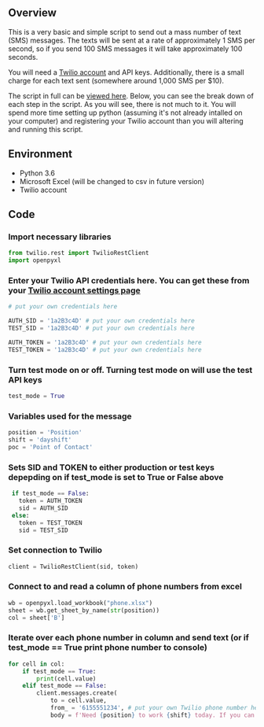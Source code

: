 ## Overview

This is a very basic and simple script to send out a mass number of text (SMS) messages. The texts will be sent at a rate of approximately 1 SMS per second, so if you send 100 SMS messages it will take approximately 100 seconds.

You will need a [Twilio account](https://www.twilio.com/) and API keys. Additionally, there is a small charge for each text sent (somewhere around 1,000 SMS per $10).

The script in full can be [viewed here](https://github.com/pconwell/mass_text/blob/master/send_text.py). Below, you can see the break down of each step in the script. As you will see, there is not much to it. You will spend more time setting up python (assuming it's not already intalled on your computer) and registering your Twilio account than you will altering and running this script.

## Environment
* Python 3.6
* Microsoft Excel (will be changed to csv in future version)
* Twilio account

## Code
### Import necessary libraries
``` python
from twilio.rest import TwilioRestClient
import openpyxl
```

### Enter your Twilio API credentials here. You can get these from your [Twilio account settings page](https://www.twilio.com/console/account/settings)
``` python
# put your own credentials here

AUTH_SID = '1a2B3c4D' # put your own credentials here
TEST_SID = '1a2B3c4D' # put your own credentials here

AUTH_TOKEN = '1a2B3c4D' # put your own credentials here
TEST_TOKEN = '1a2B3c4D' # put your own credentials here
```

### Turn test mode on or off. Turning test mode on will use the test API keys
``` python
test_mode = True
```

### Variables used for the message
``` python
position = 'Position'
shift = 'dayshift'
poc = 'Point of Contact'
```

### Sets SID and TOKEN to either production or test keys depepding on if test_mode is set to True or False above
``` python
 if test_mode == False:
   token = AUTH_TOKEN
   sid = AUTH_SID
 else:
   token = TEST_TOKEN
   sid = TEST_SID
```

### Set connection to Twilio
``` python
client = TwilioRestClient(sid, token)
```

### Connect to and read a column of phone numbers from excel
``` python
wb = openpyxl.load_workbook("phone.xlsx")
sheet = wb.get_sheet_by_name(str(position))
col = sheet['B']
```

### Iterate over each phone number in column and send text (or if test_mode == True print phone number to console)
``` python
for cell in col:
    if test_mode == True:
        print(cell.value)
    elif test_mode == False:
        client.messages.create(
            to = cell.value,
            from_ = '6155551234', # put your own Twilio phone number here
            body = f'Need {position} to work {shift} today. If you can work, please call {poc}')
```
